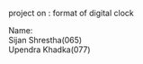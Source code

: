 <h> project on : format of digital clock</h>
<p> Name:
  <br>
Sijan Shrestha(065)
  <br>
Upendra Khadka(077)
</p>
